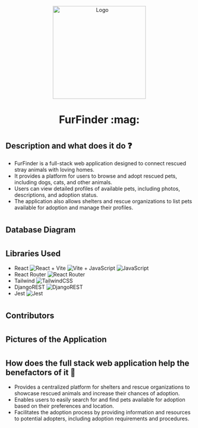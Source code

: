 
<p align="center">
  <img src="https://github.com/FCPongs/ReactDjango-Elective/assets/137862066/3c6ce56f-e319-48f2-84b7-a9cf8e74e07a" alt="Logo" width="250" height="250">
</p>

<h1 align="center">FurFinder :mag:</h1>

# <h2>Description and what does it do :question:</h2>
- FurFinder is a full-stack web application designed to connect rescued stray animals with loving homes.
- It provides a platform for users to browse and adopt rescued pets, including dogs, cats, and other animals.
- Users can view detailed profiles of available pets, including photos, descriptions, and adoption status.
- The application also allows shelters and rescue organizations to list pets available for adoption and manage their profiles.

# <h2>Database Diagram</h2>

# <h2>Libraries Used</h2>
- React ![React](https://img.shields.io/badge/react-%2320232a.svg?style=for-the-badge&logo=react&logoColor=%2361DAFB) + Vite ![Vite](https://img.shields.io/badge/vite-%23646CFF.svg?style=for-the-badge&logo=vite&logoColor=white) + JavaScript ![JavaScript](https://img.shields.io/badge/javascript-%23323330.svg?style=for-the-badge&logo=javascript&logoColor=%23F7DF1E)
- React Router ![React Router](https://img.shields.io/badge/React_Router-CA4245?style=for-the-badge&logo=react-router&logoColor=white)
- Tailwind 	![TailwindCSS](https://img.shields.io/badge/tailwindcss-%2338B2AC.svg?style=for-the-badge&logo=tailwind-css&logoColor=white)
- DjangoREST ![DjangoREST](https://img.shields.io/badge/DJANGO-REST-ff1709?style=for-the-badge&logo=django&logoColor=white&color=ff1709&labelColor=gray)
- Jest ![Jest](https://img.shields.io/badge/-jest-%23C21325?style=for-the-badge&logo=jest&logoColor=white)
# <h2>Contributors</h2>

# <h2>Pictures of the Application</h2>

# <h2>How does the full stack web application help the benefactors of it :open_hands:</h2>
- Provides a centralized platform for shelters and rescue organizations to showcase rescued animals and increase their chances of adoption.
- Enables users to easily search for and find pets available for adoption based on their preferences and location.
- Facilitates the adoption process by providing information and resources to potential adopters, including adoption requirements and procedures.
